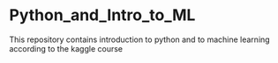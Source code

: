 # Python_and_Intro_to_ML
This repository contains introduction to python and to machine learning according to the kaggle course